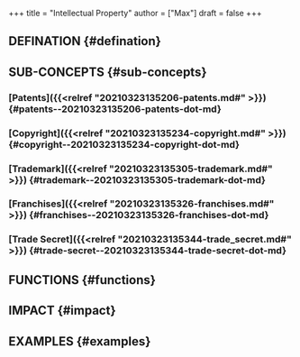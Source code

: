 +++
title = "Intellectual Property"
author = ["Max"]
draft = false
+++

## DEFINATION {#defination}


## SUB-CONCEPTS {#sub-concepts}


### [Patents]({{<relref "20210323135206-patents.md#" >}}) {#patents--20210323135206-patents-dot-md}


### [Copyright]({{<relref "20210323135234-copyright.md#" >}}) {#copyright--20210323135234-copyright-dot-md}


### [Trademark]({{<relref "20210323135305-trademark.md#" >}}) {#trademark--20210323135305-trademark-dot-md}


### [Franchises]({{<relref "20210323135326-franchises.md#" >}}) {#franchises--20210323135326-franchises-dot-md}


### [Trade Secret]({{<relref "20210323135344-trade_secret.md#" >}}) {#trade-secret--20210323135344-trade-secret-dot-md}


## FUNCTIONS {#functions}


## IMPACT {#impact}


## EXAMPLES {#examples}
